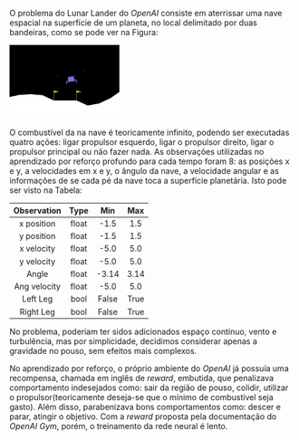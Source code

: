 O problema do Lunar Lander do _OpenAI_ consiste em aterrissar uma nave espacial na superfície de um planeta, no local delimitado por duas bandeiras, como se pode ver na Figura:

![Apresentação do Lunar Lander](Relatório/a.png)

O combustível da na nave é teoricamente infinito, podendo ser executadas quatro ações: ligar propulsor esquerdo, ligar o propulsor direito, ligar o propulsor principal ou não fazer nada.
As observações utilizadas no aprendizado por reforço profundo para cada tempo foram 8: as posições x e y, a velocidades em x e y, o ângulo da nave, a velocidade angular e as informações de se cada pé da nave toca a superfície planetária. Isto pode ser visto na Tabela:

Observation  | Type  |  Min  | Max
:-----------:|:-----:|:-----:|:-----:
x position   | float | -1.5  | 1.5
y position   | float | -1.5  | 1.5
x velocity   | float | -5.0  | 5.0
y velocity   | float | -5.0  | 5.0
Angle        | float | -3.14 | 3.14
Ang velocity | float | -5.0  | 5.0
Left Leg     | bool  | False | True
Right Leg    | bool  | False | True


No problema, poderiam ter sidos adicionados espaço contínuo, vento e turbulência, mas por simplicidade, decidimos considerar apenas a gravidade no pouso, sem efeitos mais complexos. 

No aprendizado por reforço, o próprio ambiente do _OpenAI_ já possuía uma recompensa, chamada em inglês de _reward_, embutida, que penalizava comportamento indesejados como: sair da região de pouso, colidir, utilizar o propulsor(teoricamente deseja-se que o mínimo de combustível seja gasto). Além disso, parabenizava bons comportamentos como: descer e parar, atingir o objetivo. Com a _reward_ proposta pela documentação do _OpenAI Gym_, porém, o treinamento da rede neural é lento.
